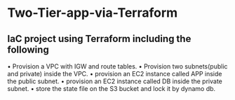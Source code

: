 # Two-Tier-app-via-Terraform
## IaC project using Terraform including the following 
• Provision a VPC with IGW and route tables. 
• Provision two subnets(public and private) inside the VPC.
• provision an EC2 instance called APP inside the public subnet.
• provision an EC2 instance called DB inside the private subnet.
• store the state file on the S3 bucket and lock it by dynamo db.
